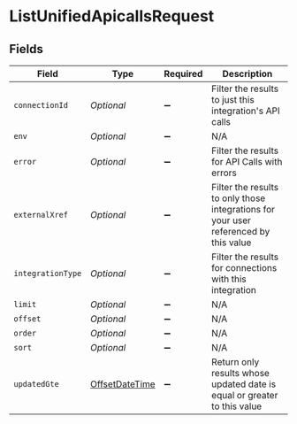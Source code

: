 # ListUnifiedApicallsRequest


## Fields

| Field                                                                                     | Type                                                                                      | Required                                                                                  | Description                                                                               |
| ----------------------------------------------------------------------------------------- | ----------------------------------------------------------------------------------------- | ----------------------------------------------------------------------------------------- | ----------------------------------------------------------------------------------------- |
| `connectionId`                                                                            | *Optional<String>*                                                                        | :heavy_minus_sign:                                                                        | Filter the results to just this integration's API calls                                   |
| `env`                                                                                     | *Optional<String>*                                                                        | :heavy_minus_sign:                                                                        | N/A                                                                                       |
| `error`                                                                                   | *Optional<Boolean>*                                                                       | :heavy_minus_sign:                                                                        | Filter the results for API Calls with errors                                              |
| `externalXref`                                                                            | *Optional<String>*                                                                        | :heavy_minus_sign:                                                                        | Filter the results to only those integrations for your user referenced by this value      |
| `integrationType`                                                                         | *Optional<String>*                                                                        | :heavy_minus_sign:                                                                        | Filter the results for connections with this integration                                  |
| `limit`                                                                                   | *Optional<Double>*                                                                        | :heavy_minus_sign:                                                                        | N/A                                                                                       |
| `offset`                                                                                  | *Optional<Double>*                                                                        | :heavy_minus_sign:                                                                        | N/A                                                                                       |
| `order`                                                                                   | *Optional<String>*                                                                        | :heavy_minus_sign:                                                                        | N/A                                                                                       |
| `sort`                                                                                    | *Optional<String>*                                                                        | :heavy_minus_sign:                                                                        | N/A                                                                                       |
| `updatedGte`                                                                              | [OffsetDateTime](https://docs.oracle.com/javase/8/docs/api/java/time/OffsetDateTime.html) | :heavy_minus_sign:                                                                        | Return only results whose updated date is equal or greater to this value                  |